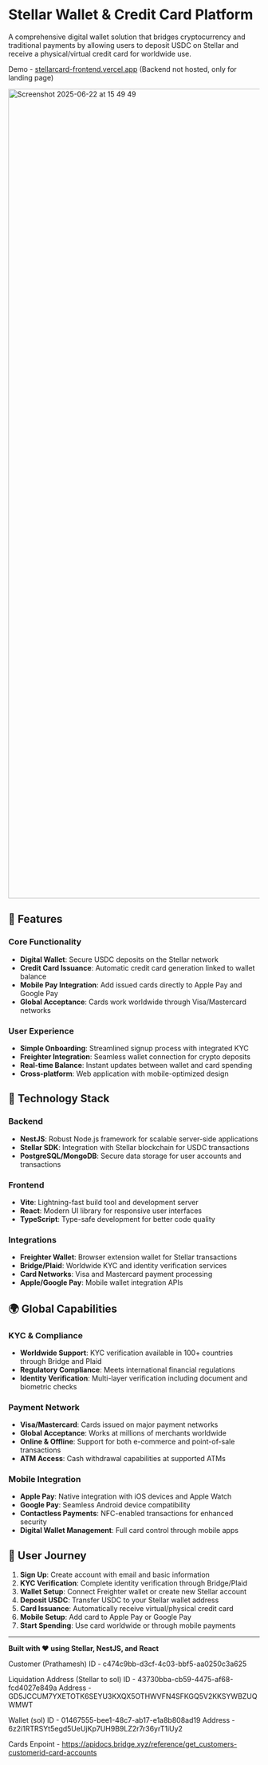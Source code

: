 # Stellar Wallet & Credit Card Platform

A comprehensive digital wallet solution that bridges cryptocurrency and traditional payments by allowing users to deposit USDC on Stellar and receive a physical/virtual credit card for worldwide use.

Demo - [stellarcard-frontend.vercel.app](https://stellarcard-frontend.vercel.app) (Backend not hosted, only for landing page)

<img width="1624" alt="Screenshot 2025-06-22 at 15 49 49" src="https://github.com/user-attachments/assets/77267299-eea2-4fb3-8b96-9138f472b810" />


## 🌟 Features

### Core Functionality
- **Digital Wallet**: Secure USDC deposits on the Stellar network
- **Credit Card Issuance**: Automatic credit card generation linked to wallet balance
- **Mobile Pay Integration**: Add issued cards directly to Apple Pay and Google Pay
- **Global Acceptance**: Cards work worldwide through Visa/Mastercard networks

### User Experience
- **Simple Onboarding**: Streamlined signup process with integrated KYC
- **Freighter Integration**: Seamless wallet connection for crypto deposits
- **Real-time Balance**: Instant updates between wallet and card spending
- **Cross-platform**: Web application with mobile-optimized design

## 🔧 Technology Stack

### Backend
- **NestJS**: Robust Node.js framework for scalable server-side applications
- **Stellar SDK**: Integration with Stellar blockchain for USDC transactions
- **PostgreSQL/MongoDB**: Secure data storage for user accounts and transactions

### Frontend
- **Vite**: Lightning-fast build tool and development server
- **React**: Modern UI library for responsive user interfaces
- **TypeScript**: Type-safe development for better code quality

### Integrations
- **Freighter Wallet**: Browser extension wallet for Stellar transactions
- **Bridge/Plaid**: Worldwide KYC and identity verification services
- **Card Networks**: Visa and Mastercard payment processing
- **Apple/Google Pay**: Mobile wallet integration APIs

## 🌍 Global Capabilities

### KYC & Compliance
- **Worldwide Support**: KYC verification available in 100+ countries through Bridge and Plaid
- **Regulatory Compliance**: Meets international financial regulations
- **Identity Verification**: Multi-layer verification including document and biometric checks

### Payment Network
- **Visa/Mastercard**: Cards issued on major payment networks
- **Global Acceptance**: Works at millions of merchants worldwide
- **Online & Offline**: Support for both e-commerce and point-of-sale transactions
- **ATM Access**: Cash withdrawal capabilities at supported ATMs

### Mobile Integration
- **Apple Pay**: Native integration with iOS devices and Apple Watch
- **Google Pay**: Seamless Android device compatibility
- **Contactless Payments**: NFC-enabled transactions for enhanced security
- **Digital Wallet Management**: Full card control through mobile apps


## 📱 User Journey

1. **Sign Up**: Create account with email and basic information
2. **KYC Verification**: Complete identity verification through Bridge/Plaid
3. **Wallet Setup**: Connect Freighter wallet or create new Stellar account
4. **Deposit USDC**: Transfer USDC to your Stellar wallet address
5. **Card Issuance**: Automatically receive virtual/physical credit card
6. **Mobile Setup**: Add card to Apple Pay or Google Pay
7. **Start Spending**: Use card worldwide or through mobile payments

----

**Built with ❤️ using Stellar, NestJS, and React**

Customer (Prathamesh)
ID - c474c9bb-d3cf-4c03-bbf5-aa0250c3a625

Liquidation Address (Stellar to sol)
ID - 43730bba-cb59-4475-af68-fcd4027e849a
Address - GD5JCCUM7YXETOTK6SEYU3KXQX5OTHWVFN4SFKGQ5V2KKSYWBZUQWMWT

Wallet (sol)
ID - 01467555-bee1-48c7-ab17-e1a8b808ad19
Address - 6z2i1RTRSYt5egd5UeUjKp7UH9B9LZ2r7r36yrT1iUy2

Cards Enpoint - https://apidocs.bridge.xyz/reference/get_customers-customerid-card-accounts
